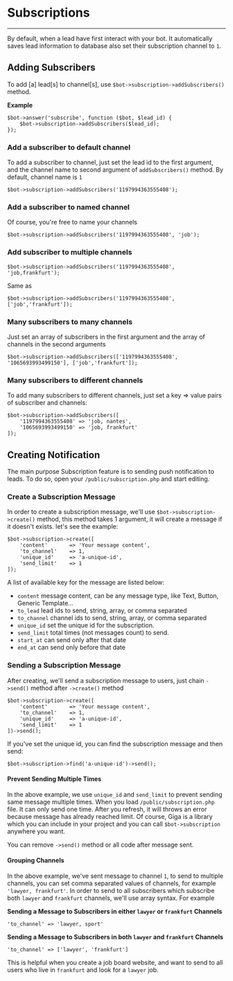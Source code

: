 # Subscriptions
---
By default, when a lead have first interact with your bot. It automatically saves lead information to database also set their subscription channel to `1`.

## Adding Subscribers

To add [a] lead[s] to channel[s], use `$bot->subscription->addSubscribers()` method. 

**Example**
```
$bot->answer('subscribe', function ($bot, $lead_id) {
    $bot->subscription->addSubscribers($lead_id);
});
```

### Add a subscriber to default channel

To add a subscriber to channel, just set the lead id to the first argument, and the channel name to second argument of `addSubscribers()` method. By default, channel name is `1`

```
$bot->subscription->addSubscribers('1197994363555408');
```

### Add a subscriber to named channel

Of course, you're free to name your channels

```
$bot->subscription->addSubscribers('1197994363555408', 'job');
```

### Add subscriber to multiple channels

```
$bot->subscription->addSubscribers('1197994363555408', 'job,frankfurt');
```

Same as

```
$bot->subscription->addSubscribers('1197994363555408', ['job','frankfurt']);
```

### Many subscribers to many channels

Just set an array of subscribers in the first argument and the array of channels in the second arguments

```
$bot->subscription->addSubscribers(['1197994363555408', '1065693993499150'], ['job','frankfurt']);
```

### Many subscribers to different channels

To add many subscribers to different channels, just set a key => value pairs of subscriber and channels:

```
$bot->subscription->addSubscribers([
    '1197994363555408' => 'job, nantes', 
    '1065693993499150' => 'job, frankfurt'
]);
```

## Creating Notification

The main purpose Subscription feature is to sending push notification to leads. To do so, open your `/public/subscription.php` and start editing.

### Create a Subscription Message

In order to create a subscription message, we'll use `$bot->subscription->create()` method, this method takes 1 argument, it will create a message if it doesn't exists. 
let's see the example:

```
$bot->subscription->create([
    'content'       => 'Your message content',
    'to_channel'    => 1,
    'unique_id'     => 'a-unique-id',
    'send_limit'    => 1
]);
```

A list of available key for the message are listed below:

- `content` message content, can be any message type, like Text, Button, Generic Template...
- `to_lead` lead ids to send, string, array, or comma separated
- `to_channel` channel ids to send, string, array, or comma separated 
- `unique_id` set the unique id for the subscription.
- `send_limit` total times (not messages count) to send.
- `start_at` can send only after that date
- `end_at` can send only before that date  

### Sending a Subscription Message

After creating, we'll send a subscription message to users, just chain `->send()` method after `->create()` method

```
$bot->subscription->create([
    'content'       => 'Your message content',
    'to_channel'    => 1,
    'unique_id'     => 'a-unique-id',
    'send_limit'    => 1
])->send();
```

If you've set the unique id, you can find the subscription message and then send:

```
$bot->subscription->find('a-unique-id')->send();
```

#### Prevent Sending Multiple Times

In the above example, we use `unique_id` and `send_limit` to prevent sending same message multiple times. When you load `/public/subscription.php` file. It can only send one time. After you refresh, it will throws an error because message has already reached limit. Of course, Giga is a library which you can include in your project and you can call `$bot->subscription` anywhere you want.

You can remove `->send()` method or all code after message sent.

#### Grouping Channels

In the above example, we've sent message to channel `1`, to send to multiple channels, you can set comma separated values of channels, for example `'lawyer, frankfurt'`. In order to send to all subscribers which subscribe both `lawyer` and `frankfurt` channels, we'll use array syntax. For example

**Sending a Message to Subscribers in either `lawyer` or `frankfurt` Channels**

```
'to_channel' => 'lawyer, sport'
```

**Sending a Message to Subscribers in both `lawyer` and `frankfurt` Channels**

```
'to_channel' => ['lawyer', 'frankfurt']
```

This is helpful when you create a job board website, and want to send to all users who live in `frankfurt` and look for a `lawyer` job.